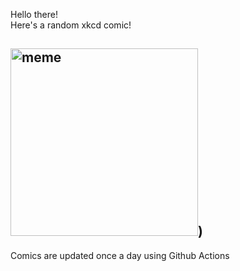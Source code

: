 Hello there! <br>Here's a random xkcd comic!<br>
## <img src="https://imgs.xkcd.com/comics/driving_cars.png" alt="meme" width="300"/>)<br>
Comics are updated once a day using Github Actions